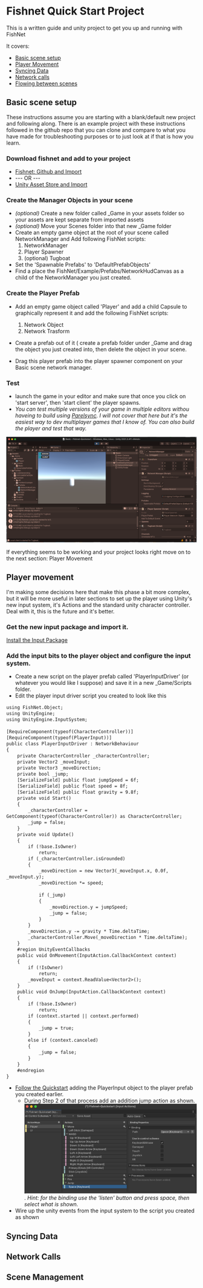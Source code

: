 # Fishnet Quick Start Project

This is a written guide and unity project to get you up and running with FishNet

It covers:

* [Basic scene setup](#Basic-scene-setup)
* [Player Movement](#Player-movement)
* [Syncing Data](#Syncing-Data)
* [Network calls](#Network-Calls)
* [Flowing between scenes](#Scene-Management)

## Basic scene setup
These instructions assume you are starting with a blank/default new project and following along.  There is an example project with these instructions followed in the github repo that you can clone and compare to what you have made for troubleshooting purposes or to just look at if that is how you learn.

### Download fishnet and add to your project
* [Fishnet: Github and Import](https://github.com/FirstGearGames/FishNet) 
* --- OR ---
* [Unity Asset Store and Import](https://assetstore.unity.com/packages/tools/network/fish-net-networking-evolved-207815)

### Create the Manager Objects in your scene
- *(optional)* Create a new folder called _Game in your assets folder so your assets are kept separate from imported assets
- *(optional)* Move your Scenes folder into that new _Game folder
- Create an empty game object at the root of your scene called NetworkManager and Add following FishNet scripts:
 	1. NetworkManager
	1. Player Spawner 
	1. (optional) Tugboat
- Set the 'Spawnable Prefabs' to 'DefaultPrefabObjects'
- Find a place the FishNet/Example/Prefabs/NetworkHudCanvas as a child of the NetworkManager you just created.

### Create the Player Prefab
- Add an empty game object called 'Player' and add a child Capsule to graphically represent it and add the following FishNet scripts:
	1. Network Object
	2. Network Trasform

- Create a prefab out of it ( create a prefab folder under _Game and drag the object you just created into, then delete the object in your scene.
- Drag this player prefab into the player spawner component on your Basic scene network manager.

### Test
- launch the game in your editor and make sure that once you click on 'start server', then 'start client' the player spawns.
- *You can test multiple versions of your game in multiple editors withou haveing to build using [Parelsync](https://github.com/VeriorPies/ParrelSync). I will not cover that here but it's the easiest way to dev multiplayer games that I know of.  You can also build the player and test that way.*

![Editor View in Play mode](/images/basic-1.png)

If everything seems to be working and your project looks right move on to the next section: Player Movement


## Player movement
I'm making some decisions here that make this phase a bit more complex, but it will be more useful in later sections to set up the player using Unity's new input system, it's Actions and the standard unity character controller.  Deal with it, this is the future and it's better.

### Get the new input package and import it.
[Install the Input Package](https://docs.unity3d.com/Packages/com.unity.inputsystem@1.3/manual/Installation.html)

### Add the input bits to the player object and configure the input system.
- Create a new script on the player prefab called 'PlayerInputDriver' (or whatever you would like I suppose) and save it in a new _Game/Scripts folder.
- Edit the player input driver script you created to look like this

```
using FishNet.Object;
using UnityEngine;
using UnityEngine.InputSystem;

[RequireComponent(typeof(CharacterController))]
[RequireComponent(typeof(PlayerInput))]
public class PlayerInputDriver : NetworkBehaviour
{
    private CharacterController _characterController;
    private Vector2 _moveInput;
    private Vector3 _moveDirection;
    private bool _jump;
    [SerializeField] public float jumpSpeed = 6f;
    [SerializeField] public float speed = 8f;
    [SerializeField] public float gravity = 9.8f;
    private void Start()
    {
        _characterController = GetComponent(typeof(CharacterController)) as CharacterController;
        _jump = false;
    }
    private void Update()
    {
        if (!base.IsOwner)
            return;
        if (_characterController.isGrounded)
        {
            _moveDirection = new Vector3(_moveInput.x, 0.0f, _moveInput.y);
            _moveDirection *= speed;

            if (_jump)
            {
                _moveDirection.y = jumpSpeed;
                _jump = false;
            }
        }
        _moveDirection.y -= gravity * Time.deltaTime;
        _characterController.Move(_moveDirection * Time.deltaTime);
    }
    #region UnityEventCallbacks
    public void OnMovement(InputAction.CallbackContext context)
    {
        if (!IsOwner)
            return;
        _moveInput = context.ReadValue<Vector2>();
    }
    public void OnJump(InputAction.CallbackContext context)
    {
        if (!base.IsOwner)
            return;
        if (context.started || context.performed)
        {
            _jump = true;
        }
        else if (context.canceled)
        {
            _jump = false;
        }
    }
    #endregion
}
```
- [Follow the Quickstart](https://docs.unity3d.com/Packages/com.unity.inputsystem@1.3/manual/QuickStartGuide.html)
adding the PlayerInput object to the player prefab you created earlier.  
	- During Step 2 of that process add an addition jump action as shown. ![Jump Action](/images/jump-action.png). *Hint: for the binding use the 'listen' button and press space, then select what is shown.*
- Wire up the unity events from the input system to the script you created as shown



## Syncing Data

## Network Calls

## Scene Management

